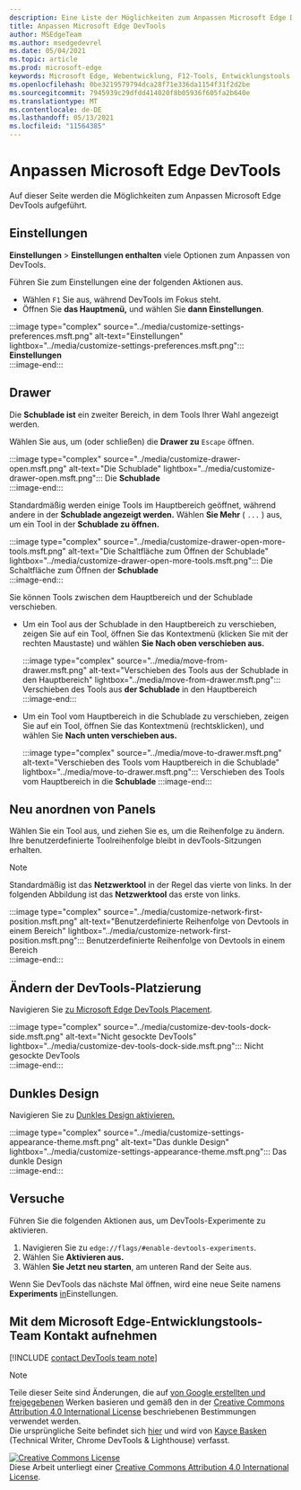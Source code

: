 ```yaml
---
description: Eine Liste der Möglichkeiten zum Anpassen Microsoft Edge DevTools
title: Anpassen Microsoft Edge DevTools
author: MSEdgeTeam
ms.author: msedgedevrel
ms.date: 05/04/2021
ms.topic: article
ms.prod: microsoft-edge
keywords: Microsoft Edge, Webentwicklung, F12-Tools, Entwicklungstools
ms.openlocfilehash: 0be3219579794dca28f71e336da1154f31f2d2be
ms.sourcegitcommit: 7945939c29dfdd414020f8b05936f605fa2b640e
ms.translationtype: MT
ms.contentlocale: de-DE
ms.lasthandoff: 05/13/2021
ms.locfileid: "11564385"
---
```

<!-- Copyright Kayce Basques 

   Licensed under the Apache License, Version 2.0 (the "License");
   you may not use this file except in compliance with the License.
   You may obtain a copy of the License at

       https://www.apache.org/licenses/LICENSE-2.0

   Unless required by applicable law or agreed to in writing, software
   distributed under the License is distributed on an "AS IS" BASIS,
   WITHOUT WARRANTIES OR CONDITIONS OF ANY KIND, either express or implied.
   See the License for the specific language governing permissions and
   limitations under the License.  -->
# <a name="customize-microsoft-edge-devtools"></a>Anpassen Microsoft Edge DevTools  

Auf dieser Seite werden die Möglichkeiten zum Anpassen Microsoft Edge DevTools aufgeführt.  

## <a name="settings"></a>Einstellungen  

**Einstellungen**  >  **Einstellungen enthalten** viele Optionen zum Anpassen von DevTools.  

Führen Sie zum Einstellungen eine der folgenden Aktionen aus.  

*   Wählen `F1` Sie aus, während DevTools im Fokus steht.  
*   Öffnen Sie **das Hauptmenü,** und wählen Sie **dann Einstellungen**.  
    
:::image type="complex" source="../media/customize-settings-preferences.msft.png" alt-text="Einstellungen" lightbox="../media/customize-settings-preferences.msft.png":::
   **Einstellungen**  
:::image-end:::  

## <a name="drawer"></a>Drawer  

Die **Schublade ist** ein zweiter Bereich, in dem Tools Ihrer Wahl angezeigt werden.  

Wählen Sie aus, um \(oder schließen\) die **Drawer zu** `Escape` öffnen.  

:::image type="complex" source="../media/customize-drawer-open.msft.png" alt-text="Die Schublade" lightbox="../media/customize-drawer-open.msft.png":::
   Die **Schublade**  
:::image-end:::  

Standardmäßig werden einige Tools im Hauptbereich geöffnet, während andere in der **Schublade angezeigt werden.**  Wählen **Sie Mehr** \( `...` \) aus, um ein Tool in der **Schublade zu öffnen.**  

:::image type="complex" source="../media/customize-drawer-open-more-tools.msft.png" alt-text="Die Schaltfläche zum Öffnen der Schublade" lightbox="../media/customize-drawer-open-more-tools.msft.png":::
   Die Schaltfläche zum Öffnen der **Schublade**  
:::image-end:::  

Sie können Tools zwischen dem Hauptbereich und der Schublade verschieben.  

*   Um ein Tool aus der Schublade in den Hauptbereich zu verschieben, zeigen Sie auf ein Tool, öffnen Sie das Kontextmenü \(klicken Sie mit der rechten Maustaste\) und wählen **Sie Nach oben verschieben aus.**  
    
    :::image type="complex" source="../media/move-from-drawer.msft.png" alt-text="Verschieben des Tools aus der Schublade in den Hauptbereich" lightbox="../media/move-from-drawer.msft.png":::
       Verschieben des Tools aus **der Schublade** in den Hauptbereich  
    :::image-end:::  
    
*   Um ein Tool vom Hauptbereich in die Schublade zu verschieben, zeigen Sie auf ein Tool, öffnen Sie das Kontextmenü \(rechtsklicken\), und wählen Sie **Nach unten verschieben aus.**  
    
    :::image type="complex" source="../media/move-to-drawer.msft.png" alt-text="Verschieben des Tools vom Hauptbereich in die Schublade" lightbox="../media/move-to-drawer.msft.png":::
       Verschieben des Tools vom Hauptbereich in die **Schublade**
    :::image-end:::  
    

## <a name="reorder-panels"></a>Neu anordnen von Panels  

Wählen Sie ein Tool aus, und ziehen Sie es, um die Reihenfolge zu ändern.  Ihre benutzerdefinierte Toolreihenfolge bleibt in devTools-Sitzungen erhalten.  

> [!NOTE]
> Standardmäßig ist das **Netzwerktool** in der Regel das vierte von links.  In der folgenden Abbildung ist das **Netzwerktool** das erste von links.  

:::image type="complex" source="../media/customize-network-first-position.msft.png" alt-text="Benutzerdefinierte Reihenfolge von Devtools in einem Bereich" lightbox="../media/customize-network-first-position.msft.png":::
   Benutzerdefinierte Reihenfolge von Devtools in einem Bereich  
:::image-end:::  

## <a name="change-devtools-placement"></a>Ändern der DevTools-Platzierung  

Navigieren Sie [zu Microsoft Edge DevTools Placement][DevToolsPlacement].  

:::image type="complex" source="../media/customize-dev-tools-dock-side.msft.png" alt-text="Nicht gesockte DevTools" lightbox="../media/customize-dev-tools-dock-side.msft.png":::
   Nicht gesockte DevTools  
:::image-end:::  

## <a name="dark-theme"></a>Dunkles Design  

Navigieren Sie zu [Dunkles Design aktivieren.][DarkTheme]  

:::image type="complex" source="../media/customize-settings-appearance-theme.msft.png" alt-text="Das dunkle Design" lightbox="../media/customize-settings-appearance-theme.msft.png":::
   Das dunkle Design  
:::image-end:::  

## <a name="experiments"></a>Versuche  

Führen Sie die folgenden Aktionen aus, um DevTools-Experimente zu aktivieren.  

1.  Navigieren Sie zu `edge://flags/#enable-devtools-experiments`.  
1.  Wählen Sie **Aktivieren aus.**  
1.  Wählen **Sie Jetzt neu starten**, am unteren Rand der Seite aus.  

Wenn Sie DevTools das nächste Mal öffnen, wird eine neue Seite namens **Experiments** [in](#settings)Einstellungen.  

## <a name="getting-in-touch-with-the-microsoft-edge-devtools-team"></a>Mit dem Microsoft Edge-Entwicklungstools-Team Kontakt aufnehmen  

[!INCLUDE [contact DevTools team note](../includes/contact-devtools-team-note.md)]  

<!-- image links -->  

[ImageMoreIcon]: ../media/more-icon.msft.png  

<!-- links -->  

[DevToolsPlacement]: ./placement.md "Ändern Microsoft Edge DevTools-Platzierungs-| Microsoft Docs"  
[DarkTheme]: ./dark-theme.md "Aktivieren des dunklen Designs in Microsoft Edge DevTools | Microsoft Docs"  

> [!NOTE]
> Teile dieser Seite sind Änderungen, die auf [von Google erstellten und freigegebenen][GoogleSitePolicies] Werken basieren und gemäß den in der [Creative Commons Attribution 4.0 International License][CCA4IL] beschriebenen Bestimmungen verwendet werden.  
> Die ursprüngliche Seite befindet sich [hier](https://developers.google.com/web/tools/chrome-devtools/customize/index) und wird von [Kayce Basken][KayceBasques] \(Technical Writer, Chrome DevTools \& Lighthouse\) verfasst.  

[![Creative Commons License][CCby4Image]][CCA4IL]  
Diese Arbeit unterliegt einer [Creative Commons Attribution 4.0 International License][CCA4IL].  

[CCA4IL]: https://creativecommons.org/licenses/by/4.0  
[CCby4Image]: https://i.creativecommons.org/l/by/4.0/88x31.png  
[GoogleSitePolicies]: https://developers.google.com/terms/site-policies  
[KayceBasques]: https://developers.google.com/web/resources/contributors#kayce-basques  
